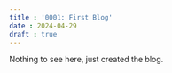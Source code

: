 ```yaml
---
title : '0001: First Blog'
date : 2024-04-29
draft : true
---
```


Nothing to see here, just created the blog.